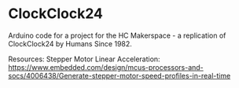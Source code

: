 # ClockClock24
Arduino code for a project for the HC Makerspace - a replication of ClockClock24 by Humans Since 1982.

Resources:
Stepper Motor Linear Acceleration: https://www.embedded.com/design/mcus-processors-and-socs/4006438/Generate-stepper-motor-speed-profiles-in-real-time
